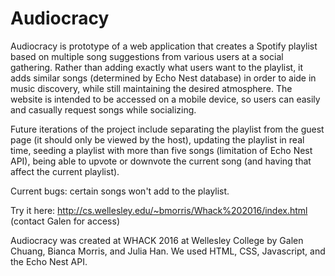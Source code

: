 # Audiocracy
Audiocracy is prototype of a web application that creates a Spotify playlist based on multiple song suggestions from various users at a social gathering. Rather than adding exactly what users want to the playlist, it adds similar songs (determined by Echo Nest database) in order to aide in music discovery, while still maintaining the desired atmosphere. The website is intended to be accessed on a mobile device, so users can easily and casually request songs while socializing.

Future iterations of the project include separating the playlist from the guest page (it should only be viewed by the host), updating the playlist in real time, seeding a playlist with more than five songs (limitation of Echo Nest API), being able to upvote or downvote the current song (and having that affect the current playlist).

Current bugs: certain songs won't add to the playlist.

Try it here: http://cs.wellesley.edu/~bmorris/Whack%202016/index.html (contact Galen for access)

Audiocracy was created at WHACK 2016 at Wellesley College by Galen Chuang, Bianca Morris, and Julia Han. We used HTML, CSS, Javascript, and the Echo Nest API.
